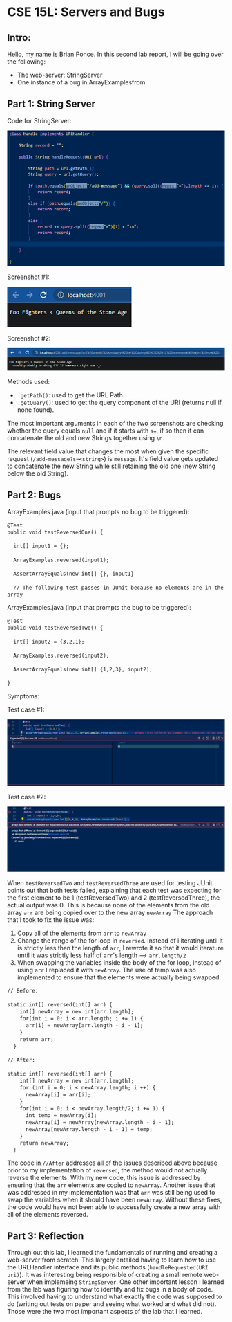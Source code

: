 # CSE 15L: Servers and Bugs

## Intro:

Hello, my name is Brian Ponce. In this second lab report, I will be going over the following:

* The web-server: StringServer
* One instance of a bug in ArrayExamplesfrom

## Part 1: String Server

Code for StringServer:

![code](https://github.com/bponce04/lab2/blob/main/StringServer.png?raw=true)

Screenshot #1: 

![screenshotOne](https://github.com/bponce04/lab2/blob/main/StringServer%20example%201.png?raw=true)

Screenshot #2:

![screenshotTwo](https://github.com/bponce04/lab2/blob/main/StringServer%20example%202.png?raw=true)

Methods used:

* `.getPath()`: used to get the URL Path.
* `.getQuery()`: used to get the query component of the URI (returns null if none found).


The most important arguments in each of the two screenshots are checking whether the query equals `null` and if it starts with `s=`, if so then it can concatenate the old and new Strings together using `\n`.

The relevant field value that changes the most when given the specific request (`/add-message?s=<string>`) is `message`. It's field value gets updated to concatenate the new String while still retaining the old one (new String below the old String).

## Part 2: Bugs

ArrayExamples.java (input that prompts **no** bug to be triggered):

```
@Test
public void testReversedOne() {

  int[] input1 = {};
  
  ArrayExamples.reversed(input1);
  
  AssertArrayEquals(new int[] {}, input1} 
  
  // The following test passes in JUnit because no elements are in the array

```

ArrayExamples.java (input that prompts the bug to be triggered):

```
@Test
public void testReversedTwo() {

  int[] input2 = {3,2,1};
  
  ArrayExamples.reversed(input2);
  
  AssertArrayEquals(new int[] {1,2,3}, input2);
  
}
```
Symptoms:

Test case #1:

![imageOne](https://github.com/bponce04/cse15l-lab-reports/blob/main/testfailedOne.png?raw=true)

Test case #2:

![imageTwo](https://github.com/bponce04/cse15l-lab-reports/blob/main/testfailedTwo.png?raw=true)

When `testReversedTwo` and `testReversedThree` are used for testing JUnit points out that both tests failed, explaining that each test was expecting for the first element to be 1 (testReversedTwo) and 2 (testReversedThree), the actual output was 0. This is because none of the elements from the old array `arr` are being copied over to the new array `newArray` The approach that I took to fix the issue was:

1) Copy all of the elements from `arr` to `newArray` 
2) Change the range of the for loop in `reversed`. Instead of i iterating until it is strictly less than the length of `arr`, I rewrote it so that it would iterature until it was strictly less half of `arr`'s length --> `arr.length/2`
3) When swapping the variables inside the body of the for loop, instead of using `arr` I replaced it with `newArray`. The use of temp was also implemented to ensure that the elements were actually being swapped.

```
// Before:

static int[] reversed(int[] arr) {
    int[] newArray = new int[arr.length];
    for(int i = 0; i < arr.length; i += 1) {
      arr[i] = newArray[arr.length - i - 1];
    }
    return arr;
  }

// After:

static int[] reversed(int[] arr) {
    int[] newArray = new int[arr.length];
    for (int i = 0; i < newArray.length; i ++) {
      newArray[i] = arr[i];
    }
    for(int i = 0; i < newArray.length/2; i += 1) {
      int temp = newArray[i];
      newArray[i] = newArray[newArray.length - i - 1];
      newArray[newArray.length - i - 1] = temp;
    }
    return newArray;
  }
 ```
The code in `//After` addresses all of the issues described above because prior to my implementation of `reversed`, the method would not actually reverse the elements. With my new code, this issue is addressed by ensuring that the `arr` elements are copied to `newArray`. Another issue that was addressed in my implementation was that `arr` was still being used to swap the variables when it should have been `newArray`. Without these fixes, the code would have not been able to successfully create a new array with all of the elements reversed.

## Part 3: Reflection

Through out this lab, I learned the fundamentals of running and creating a web-server from scratch. This largely entailed having to learn how to use the URLHandler interface and its public methods (`handleRequested(URI uri)`). It was interesting being responsible of creating a small remote web-server when implemeing `StringServer`. One other important lesson I learned from the lab was figuring how to identify and fix bugs in a body of code. This involved having to understand what exactly the code was supposed to do (writing out tests on paper and seeing what worked and what did not). Those were the two most important aspects of the lab that I learned.
